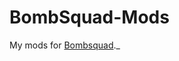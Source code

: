 # BombSquad-Mods
My mods for [Bombsquad][website]._

[website]: https://www.froemling.net/apps/bombsquad
